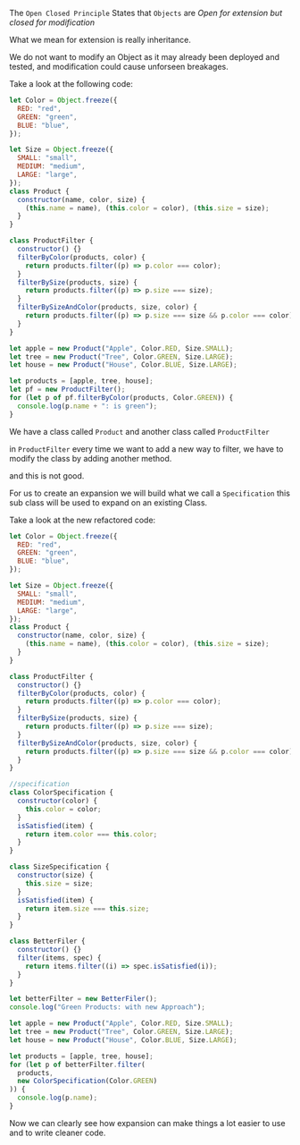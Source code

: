 The `Open Closed Principle` States that `Objects` are *Open for extension but closed for modification*

What we mean for extension is really inheritance.

We do not want to modify an Object as it may already been deployed and tested, and modification could cause unforseen breakages.

Take a look at the following code:
```js
let Color = Object.freeze({
  RED: "red",
  GREEN: "green",
  BLUE: "blue",
});

let Size = Object.freeze({
  SMALL: "small",
  MEDIUM: "medium",
  LARGE: "large",
});
class Product {
  constructor(name, color, size) {
    (this.name = name), (this.color = color), (this.size = size);
  }
}

class ProductFilter {
  constructor() {}
  filterByColor(products, color) {
    return products.filter((p) => p.color === color);
  }
  filterBySize(products, size) {
    return products.filter((p) => p.size === size);
  }
  filterBySizeAndColor(products, size, color) {
    return products.filter((p) => p.size === size && p.color === color);
  }
}

let apple = new Product("Apple", Color.RED, Size.SMALL);
let tree = new Product("Tree", Color.GREEN, Size.LARGE);
let house = new Product("House", Color.BLUE, Size.LARGE);

let products = [apple, tree, house];
let pf = new ProductFilter();
for (let p of pf.filterByColor(products, Color.GREEN)) {
  console.log(p.name + ": is green");
}

```

We have a class called `Product` and another class called `ProductFilter`

in `ProductFilter` every time we want to add a new way to filter, we have to modify the class by adding another method.

and this is not good.

For us to create an expansion we will build what we call a `Specification` this sub class will be used to expand on an existing Class.


Take a look at the new refactored code:

```js
let Color = Object.freeze({
  RED: "red",
  GREEN: "green",
  BLUE: "blue",
});

let Size = Object.freeze({
  SMALL: "small",
  MEDIUM: "medium",
  LARGE: "large",
});
class Product {
  constructor(name, color, size) {
    (this.name = name), (this.color = color), (this.size = size);
  }
}

class ProductFilter {
  constructor() {}
  filterByColor(products, color) {
    return products.filter((p) => p.color === color);
  }
  filterBySize(products, size) {
    return products.filter((p) => p.size === size);
  }
  filterBySizeAndColor(products, size, color) {
    return products.filter((p) => p.size === size && p.color === color);
  }
}

//specification
class ColorSpecification {
  constructor(color) {
    this.color = color;
  }
  isSatisfied(item) {
    return item.color === this.color;
  }
}

class SizeSpecification {
  constructor(size) {
    this.size = size;
  }
  isSatisfied(item) {
    return item.size === this.size;
  }
}

class BetterFiler {
  constructor() {}
  filter(items, spec) {
    return items.filter((i) => spec.isSatisfied(i));
  }
}

let betterFilter = new BetterFiler();
console.log("Green Products: with new Approach");

let apple = new Product("Apple", Color.RED, Size.SMALL);
let tree = new Product("Tree", Color.GREEN, Size.LARGE);
let house = new Product("House", Color.BLUE, Size.LARGE);

let products = [apple, tree, house];
for (let p of betterFilter.filter(
  products,
  new ColorSpecification(Color.GREEN)
)) {
  console.log(p.name);
}
```

Now we can clearly see how expansion can make things a lot easier to use and to write cleaner code.